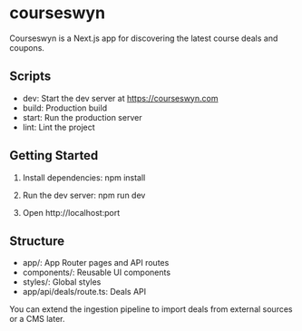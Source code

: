 # courseswyn

Courseswyn is a Next.js app for discovering the latest course deals and coupons.

## Scripts

- dev: Start the dev server at https://courseswyn.com
- build: Production build
- start: Run the production server
- lint: Lint the project

## Getting Started

1. Install dependencies:
   npm install

2. Run the dev server:
   npm run dev

3. Open http://localhost:port

## Structure

- app/: App Router pages and API routes
- components/: Reusable UI components
- styles/: Global styles
- app/api/deals/route.ts: Deals API

You can extend the ingestion pipeline to import deals from external sources or a CMS later.
